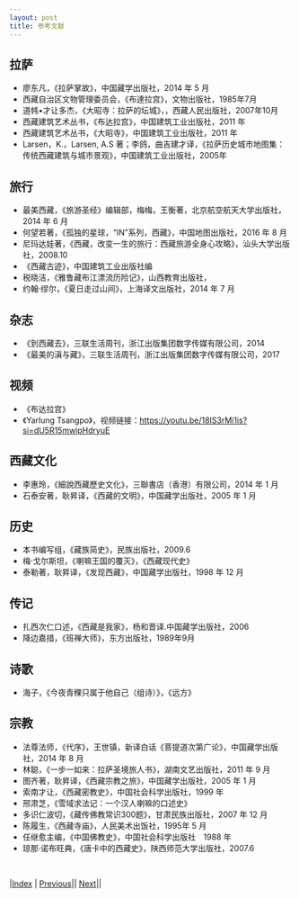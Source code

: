 ```yaml
---
layout: post
title: 参考文献
---
```


## 拉萨
- 廖东凡，《拉萨掌故》，中国藏学出版社，2014 年 5 月
- 西藏⾃治区⽂物管理委员会，《布達拉宫》，文物出版社，1985年7月
- 道帏•才让多杰，《⼤昭寺：拉萨的坛城》，，西藏⼈民出版社，2007年10月
- 西藏建筑艺术丛书，《布达拉宫》，中国建筑工业出版社，2011 年
- 西藏建筑艺术丛书，《大昭寺》，中国建筑工业出版社，2011 年
- Larsen，K.，Larsen, A.S 著；李鸽，曲吉建才译，《拉萨历史城市地图集：传统西藏建筑与城市景观》，中国建筑工业出版社，2005年

## 旅行
- 最美西藏，《旅游圣经》编辑部，梅梅，王衡著，北京航空航天⼤学出版社，2014 年 6 月
- 何望若著，《孤独的星球，“IN”系列，西藏》，中国地图出版社，2016 年 8 月
- 尼玛达娃著，《西藏，改变一生的旅行：西藏旅游全身心攻略》，汕头大学出版社，2008.10
- 《西藏古迹》，中国建筑工业出版社编
- 税晓洁，《雅鲁藏布江漂流历险记》，山西教育出版社，
- 约翰·缪尔，《夏日走过山间》，上海译文出版社，2014 年 7 月

## 杂志
- 《到西藏去》，三联生活周刊，浙江出版集团数字传媒有限公司，2014
- 《最美的滇与藏》，三联生活周刊，浙江出版集团数字传媒有限公司，2017

## 视频
- 《布达拉宫》
- 《Yarlung Tsangpo》，视频链接：https://youtu.be/18IS3rMi1is?si=dU5R15mwipHdryuE

## 西藏文化
- 李惠玲，《細說西藏歷史文化》，三聯書店（香港）有限公司，2014 年 1 月
- 石泰安著，耿昇译，《西藏的文明》，中国藏学出版社，2005 年 1 月

## 历史
- 本书编写组，《藏族简史》，民族出版社，2009.6
- 梅·戈尔斯坦，《喇嘛王国的覆灭》，《西藏现代史》
- 泰勒著，耿昇译，《发现西藏》，中国藏学出版社，1998 年 12 月

## 传记
- 扎西次仁口述，《西藏是我家》，杨和晋译.中国藏学出版社，2006
- 降边嘉措，《班禅大师》，东⽅出版社，1989年9⽉

## 诗歌
- 海子，《今夜青稞只属于他自己（组诗）》，《远方》

## 宗教
- 法尊法师，《代序》，王世镇，新译白话《菩提道次第广论》，中国藏学出版社，2014 年 8 月
- 林聪，《一步一如来：拉萨圣境旅人书》，湖南文艺出版社，2011 年 9 月
- 图齐著，耿昇译，《西藏宗教之旅》，中国藏学出版社，2005 年 1 月
- 索南才让，《西藏密教史》，中国社会科学出版社，1999 年
- 邢肃芝，《雪域求法记：一个汉人喇嘛的口述史》
- 多识仁波切，《藏传佛教常识300题》，⽢肃民族出版社，2007 年 12 月
- 陈履⽣，《西藏寺庙》，⼈民美术出饭社，1995年 5 月
- 任继愈主编，《中国佛教史》，中国社会科学出版社　1988 年
- 琼那·诺布旺典，《唐卡中的西藏史》，陕西师范大学出版社，2007.6

<br/>

|[Index](./) | [Previous](./10-summary)|| [Next](7-fo/1-pre)||

